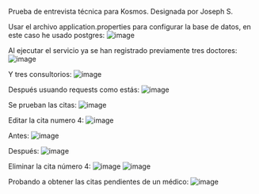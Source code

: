 Prueba de entrevista técnica para Kosmos. Designada por Joseph S.

Usar el archivo application.properties para configurar la base de datos, en este caso he usado postgres:
![image](https://github.com/alexisramirezn/CitasMedicas/assets/148838258/a14483dc-897d-4cf7-8c8e-dbee4d8d690a)

Al ejecutar el servicio ya se han registrado previamente tres doctores:
![image](https://github.com/alexisramirezn/CitasMedicas/assets/148838258/b712f5eb-0dc4-4c8e-a897-8e2a24172262)

Y tres consultorios:
![image](https://github.com/alexisramirezn/CitasMedicas/assets/148838258/f1022e88-eed2-4513-8a95-843095d09edc)

Después usuando requests como estás:
![image](https://github.com/alexisramirezn/CitasMedicas/assets/148838258/bd76c532-be32-438d-9e06-2b2b464e00f0)

Se prueban las citas:
![image](https://github.com/alexisramirezn/CitasMedicas/assets/148838258/ae266eac-d35b-424f-9ebd-982649a48cb4)

Editar la cita numero 4:
![image](https://github.com/alexisramirezn/CitasMedicas/assets/148838258/a9b148e9-779d-470b-b558-a6383e589167)

Antes:
![image](https://github.com/alexisramirezn/CitasMedicas/assets/148838258/557bf16f-a837-4501-9a3c-8828f0b93d05)

Después:
![image](https://github.com/alexisramirezn/CitasMedicas/assets/148838258/889cf54b-0e82-4f9b-a5e6-722c047d1911)

Eliminar la cita número 4:
![image](https://github.com/alexisramirezn/CitasMedicas/assets/148838258/3e55bae8-cb1f-40d3-9aad-5a49315b032b)
![image](https://github.com/alexisramirezn/CitasMedicas/assets/148838258/b48f49ec-530b-49e3-8367-11f1238326f7)

Probando a obtener las citas pendientes de un médico:
![image](https://github.com/alexisramirezn/CitasMedicas/assets/148838258/ecb0dbf4-af4d-4b25-b892-7447d508cafa)
